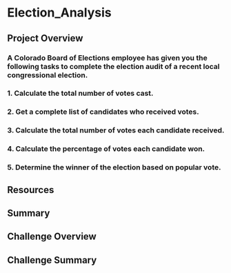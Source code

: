 # Election_Analysis

## Project Overview

### A Colorado Board of Elections employee has given you the following tasks to complete the election audit of a recent local congressional election.

### 1. Calculate the total number of votes cast.
### 2. Get a complete list of candidates who received votes.
### 3. Calculate the total number of votes each candidate received.
### 4. Calculate the percentage of votes each candidate won.
### 5. Determine the winner of the election based on popular vote.

## Resources



## Summary


## Challenge Overview



## Challenge Summary
